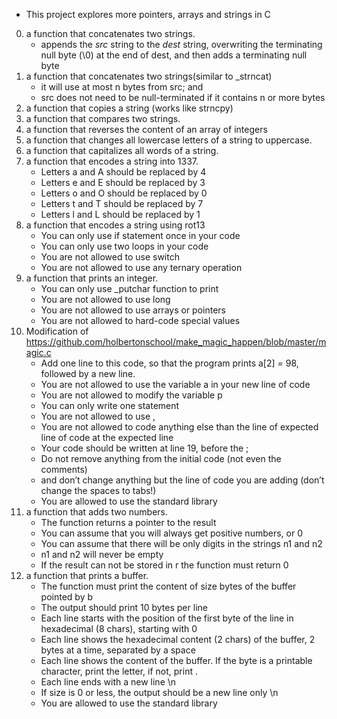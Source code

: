 - This project explores more pointers, arrays and strings in C
0. a function that concatenates two strings.
	- appends the *src* string to the *dest* string, overwriting the terminating null byte (\0) at
	 the end of dest, and then adds a terminating null byte
1. a function that concatenates two strings(similar to _strncat)
	- it will use at most n bytes from src; and
	- src does not need to be null-terminated if it contains n or more bytes
2. a function that copies a string (works like strncpy)
3. a function that compares two strings.
4. a function that reverses the content of an array of integers
5. a function that changes all lowercase letters of a string to uppercase.
6. a function that capitalizes all words of a string.
7. a function that encodes a string into 1337.
	- Letters a and A should be replaced by 4
	- Letters e and E should be replaced by 3
	- Letters o and O should be replaced by 0
	- Letters t and T should be replaced by 7
	- Letters l and L should be replaced by 1
8. a function that encodes a string using rot13
	- You can only use if statement once in your code
	- You can only use two loops in your code
	- You are not allowed to use switch
	- You are not allowed to use any ternary operation
9. a function that prints an integer.
	- You can only use _putchar function to print
	- You are not allowed to use long
	- You are not allowed to use arrays or pointers
	- You are not allowed to hard-code special values
10. Modification of https://github.com/holbertonschool/make_magic_happen/blob/master/magic.c
	- Add one line to this code, so that the program prints a[2] = 98, followed by a new line.
	- You are not allowed to use the variable a in your new line of code
	- You are not allowed to modify the variable p
	- You can only write one statement
	- You are not allowed to use ,
	- You are not allowed to code anything else than the line of expected line of code at the 
		expected line
	- Your code should be written at line 19, before the ;
	- Do not remove anything from the initial code (not even the comments)
	- and don’t change anything but the line of code you are adding (don’t change the spaces to tabs!)
	- You are allowed to use the standard library
11. a function that adds two numbers.
	- The function returns a pointer to the result
	- You can assume that you will always get positive numbers, or 0
	- You can assume that there will be only digits in the strings n1 and n2
	- n1 and n2 will never be empty
	- If the result can not be stored in r the function must return 0
12. a function that prints a buffer.
	- The function must print the content of size bytes of the buffer pointed by b
	- The output should print 10 bytes per line
	- Each line starts with the position of the first byte of the line in hexadecimal (8 chars), 
		starting with 0
	- Each line shows the hexadecimal content (2 chars) of the buffer, 2 bytes at a time, separated
		by a space
	- Each line shows the content of the buffer. If the byte is a printable character, print 
		the letter, if not, print .
	- Each line ends with a new line \n
	- If size is 0 or less, the output should be a new line only \n
	- You are allowed to use the standard library
